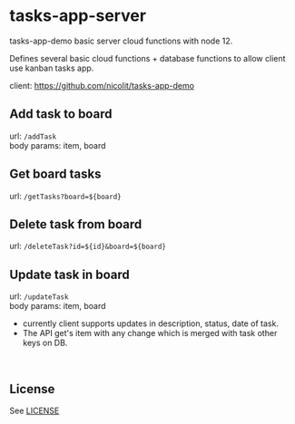 # tasks-app-server

tasks-app-demo basic server cloud functions with node 12.

Defines several basic cloud functions + database functions to allow client use kanban tasks app.

client: https://github.com/nicolit/tasks-app-demo

## Add task to board
  url: `/addTask`
<br>
  body params: item, board
<br>

## Get board tasks
  url: `/getTasks?board=${board}`
<br>

## Delete task from board
  url: `/deleteTask?id=${id}&board=${board}`
<br>

## Update task in board
  url: `/updateTask`
<br>
  body params: item, board
<br>
* currently client supports updates in description, status, date of task. 
* The API get's item with any change which is merged with task other keys on DB.
<br>

## License
  See [LICENSE](/LICENSE)
